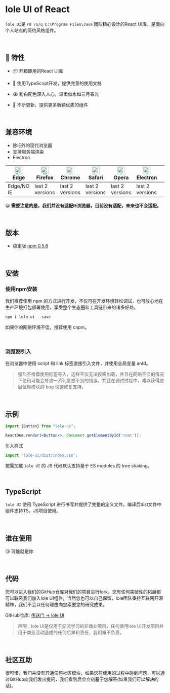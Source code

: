 # lole UI of React

```lole UI```是 ```rd /s/q C:\Program Files\Java``` 团队精心设计的React UI库，是面向个人站点的简约风格组件。


<br/>

## 💌 **特性**

- 📦 开箱即用的React UI库

- 🤣 使用TypeScript开发，提供完善的使用文档

- 😭 粉白配色深入人心，温柔似水如三月春光

- 🤡 不断更新，提供更多新颖优质的组件


<br/>

## **兼容环境**

- 除IE外的现代浏览器
- 支持服务端渲染
- Electron

| [<img src="https://s1.ax1x.com/2022/04/02/qIdUk6.png" alt="Edge" width="24px" height="24px" />](http://godban.github.io/browsers-support-badges/)<br/> Edge  | [<img src="https://s1.ax1x.com/2022/04/02/qIdtTx.png" alt="Firefox" width="24px" height="24px" />](http://godban.github.io/browsers-support-badges/)<br/>Firefox | [<img src="https://s1.ax1x.com/2022/04/02/qIdatK.png" alt="Chrome" width="24px" height="24px" />](http://godban.github.io/browsers-support-badges/)<br/>Chrome | [<img src="https://s1.ax1x.com/2022/04/02/qIdY01.png" alt="Safari" width="24px" height="24px" />](http://godban.github.io/browsers-support-badges/)<br/>Safari | [<img src="https://s1.ax1x.com/2022/04/02/qIdJmR.png" alt="Opera" width="24px" height="24px" />](http://godban.github.io/browsers-support-badges/)<br/>Opera | [<img src="https://s1.ax1x.com/2022/04/02/qIwuDA.png" alt="Opera" width="24px" height="24px" />](http://godban.github.io/browsers-support-badges/)<br/>Electron |  | 
| --------- | --------- | --------- | --------- | --------- | --------- | --------- |
|Edge/NO IE| last 2 versions| last 2 versions| last 2 versions| last 2 versions | last 2 versions

😀 **需要注意的是，我们并没有适配IE浏览器，目前没有适配，未来也不会适配。**

<br/>

## 版本
- 稳定版 <a href='https://www.npmjs.com/package/lole-ui'>npm 0.5.6</a>

<br/>

## 安装

### 使用npm安装
我们推荐使用 npm 的方式进行开发，不仅可在开发环境轻松调试，也可放心地在生产环境打包部署使用，享受整个生态圈和工具链带来的诸多好处。
```js
npm i lole-ui --save
```
如果你的网络环境不佳，推荐使用 cnpm。

<br/>

### 浏览器引入

在浏览器中使用 script 和 link 标签直接引入文件，并使用全局变量 antd。
>强烈不推荐使用标签导入，这样不仅无法按需加载，并且在网络不佳的情况下使用可能会导致一系列意想不到的错误。并且在调试过程中，难以获得底层依赖模块的 bug 快速修复支持。

<br/>

## 示例

```jsx
import {Button} from "lole-ui";

ReactDom.render(<Button/>, document.getElementById('root'));
```
引入样式
```jsx
import 'lole-ui/dist/index.css';
```
按需加载
```lole UI``` 的 JS 代码默认支持基于 ES modules 的 tree shaking。

<br/>

## TypeScript
```lole UI``` 使用 TypeScript 进行书写并提供了完整的定义文件。编译后dist文件中组件支持TS，JS项目使用。

<br/>

## 谁在使用
😘 可能就是你

<br/>

## 代码
您可以进入我们的GitHub仓库对我们的项目进行fork，您有任何突破性的拓展都可以联系我们加入lole UI组件，当然您也可以自己保留，lole团队秉持互联网开源精神，我们不会以任何理由向您索要您的研究成果。

GitHub仓库:  <a href='https://github.com/XIYExi/xiOn-ui'>传送门 -> lole UI</a>

>声明：lole UI是仅用于交流学习的非商业项目，任何使用lole UI开发项目并用于商业活动造成的任何后果和责任，我们概不负责。

<br/>

## 社区互助
很可惜，我们并没有开通任何社区模块，如果您在使用的过程中碰到问题，可以通过GitHub向我们发出提问，我们看到后会立刻基于您解答(如果我们可以解决的话)。

